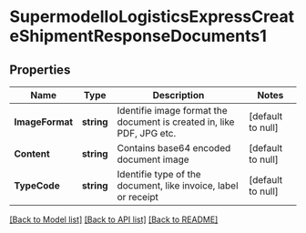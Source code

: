 # SupermodelIoLogisticsExpressCreateShipmentResponseDocuments1

## Properties
Name | Type | Description | Notes
------------ | ------------- | ------------- | -------------
**ImageFormat** | **string** | Identifie image format the document is created in, like PDF, JPG etc. | [default to null]
**Content** | **string** | Contains base64 encoded document image | [default to null]
**TypeCode** | **string** | Identifie type of the document, like invoice, label or receipt | [default to null]

[[Back to Model list]](../README.md#documentation-for-models) [[Back to API list]](../README.md#documentation-for-api-endpoints) [[Back to README]](../README.md)

